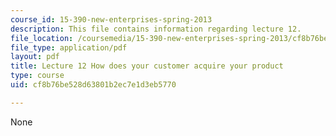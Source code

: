 ```yaml
---
course_id: 15-390-new-enterprises-spring-2013
description: This file contains information regarding lecture 12.
file_location: /coursemedia/15-390-new-enterprises-spring-2013/cf8b76be528d63801b2ec7e1d3eb5770_MIT15_390S13_lec12.pdf
file_type: application/pdf
layout: pdf
title: Lecture 12 How does your customer acquire your product
type: course
uid: cf8b76be528d63801b2ec7e1d3eb5770

---
```

None